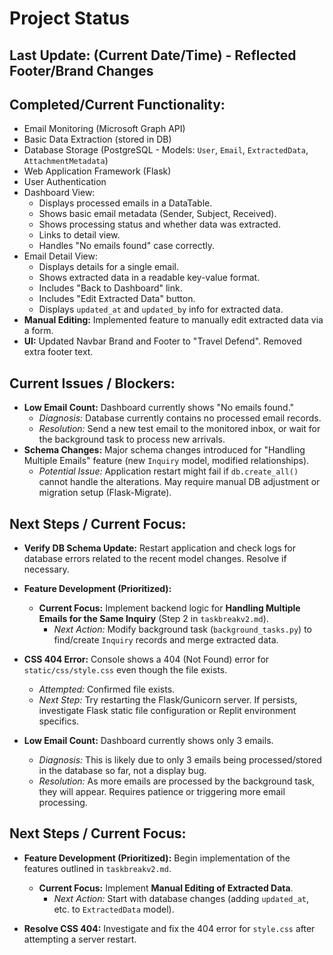 # Project Status

## Last Update: (Current Date/Time) - Reflected Footer/Brand Changes

## Completed/Current Functionality:

*   Email Monitoring (Microsoft Graph API)
*   Basic Data Extraction (stored in DB)
*   Database Storage (PostgreSQL - Models: `User`, `Email`, `ExtractedData`, `AttachmentMetadata`)
*   Web Application Framework (Flask)
*   User Authentication
*   Dashboard View:
    *   Displays processed emails in a DataTable.
    *   Shows basic email metadata (Sender, Subject, Received).
    *   Shows processing status and whether data was extracted.
    *   Links to detail view.
    *   Handles "No emails found" case correctly.
*   Email Detail View:
    *   Displays details for a single email.
    *   Shows extracted data in a readable key-value format.
    *   Includes "Back to Dashboard" link.
    *   Includes "Edit Extracted Data" button.
    *   Displays `updated_at` and `updated_by` info for extracted data.
*   **Manual Editing:** Implemented feature to manually edit extracted data via a form.
*   **UI:** Updated Navbar Brand and Footer to "Travel Defend". Removed extra footer text.

## Current Issues / Blockers:

*   **Low Email Count:** Dashboard currently shows "No emails found." 
    *   *Diagnosis:* Database currently contains no processed email records. 
    *   *Resolution:* Send a new test email to the monitored inbox, or wait for the background task to process new arrivals.
*   **Schema Changes:** Major schema changes introduced for "Handling Multiple Emails" feature (new `Inquiry` model, modified relationships). 
    *   *Potential Issue:* Application restart might fail if `db.create_all()` cannot handle the alterations. May require manual DB adjustment or migration setup (Flask-Migrate).

## Next Steps / Current Focus:

*   **Verify DB Schema Update:** Restart application and check logs for database errors related to the recent model changes. Resolve if necessary.
*   **Feature Development (Prioritized):** 
    *   **Current Focus:** Implement backend logic for **Handling Multiple Emails for the Same Inquiry** (Step 2 in `taskbreakv2.md`).
        *   *Next Action:* Modify background task (`background_tasks.py`) to find/create `Inquiry` records and merge extracted data.

*   **CSS 404 Error:** Console shows a 404 (Not Found) error for `static/css/style.css` even though the file exists. 
    *   *Attempted:* Confirmed file exists.
    *   *Next Step:* Try restarting the Flask/Gunicorn server. If persists, investigate Flask static file configuration or Replit environment specifics.
*   **Low Email Count:** Dashboard currently shows only 3 emails. 
    *   *Diagnosis:* This is likely due to only 3 emails being processed/stored in the database so far, not a display bug.
    *   *Resolution:* As more emails are processed by the background task, they will appear. Requires patience or triggering more email processing.

## Next Steps / Current Focus:

*   **Feature Development (Prioritized):** Begin implementation of the features outlined in `taskbreakv2.md`.
    *   **Current Focus:** Implement **Manual Editing of Extracted Data**.
        *   *Next Action:* Start with database changes (adding `updated_at`, etc. to `ExtractedData` model).

*   **Resolve CSS 404:** Investigate and fix the 404 error for `style.css` after attempting a server restart. 